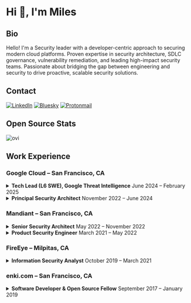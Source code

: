# Hi 👋, I'm Miles

## Bio
Hello! I'm a Security leader with a developer-centric approach to securing modern cloud platforms. Proven expertise in security architecture, SDLC governance, vulnerability remediation, and leading high-impact security teams. Passionate about bridging the gap between engineering and security to drive proactive, scalable security solutions.

## Contact
[![LinkedIn](https://img.shields.io/badge/linkedin-%230077B5.svg?style=for-the-badge&logo=linkedin&logoColor=white)](https://linkedin.com/in/milesflo)
[![Bluesky](https://img.shields.io/badge/Bluesky-0285FF?style=for-the-badge&logo=Bluesky&logoColor=white)](https://bsky.app/profile/milesflo.com)
[![Protonmail](https://img.shields.io/badge/ProtonMail-8B89CC?style=for-the-badge&logo=protonmail&logoColor=white)](mailto:github@milesflo.com?subject=Contact%20me)

## Open Source Stats

<img src="https://github-readme-stats.vercel.app/api/top-langs?username=milesflo&show_icons=true&locale=en&layout=compact&theme=chartreuse-dark" alt="ovi" />

## Work Experience

### **Google Cloud** – San Francisco, CA

<details>
  <summary><b>Tech Lead (L6 SWE), Google Threat Intelligence</b> June 2024 – February 2025</summary>
  
- Managed the technical leadership of a 10-person SWE scrum team building Google Threat Intelligence’s global scan capabilites
- Contributed fully-tested Golang code to our microservice backend, as a ½ SWE member
- Served as system design SME and authored / coauthored 50+ design proposals, design documents & infrastructure diagrams
- Created quarterly product roadmaps and delivered their features on time
- Represented team in weekly execution reviews with leadership
</details>

<details>
  <summary><b>Principal Security Architect</b> November 2022 – June 2024</summary>
  
- Served as security SME on a Platform-as-a-Service team that built and managed a Google acquisition-friendly GKE environment
- Created pattern for authoring, deploying and maintaining Kubernetes admission controls & security policies
- Oversaw vulnerability remediation and supply chain security initiatives in Mandiant products
- Coordinated with teams to integrate pre-acquisition SDLC tools into the Google ecosystem
</details>

### **Mandiant** – San Francisco, CA

<details>
  <summary><b>Senior Security Architect</b> May 2022 – November 2022</summary>
  
- Led the SDLC compliance assessment that factored into Mandiant’s acquisition by Google
- Aided in the compliance and management of a FedRAMP-High environment
- Managed vulnerability remediation across 15+ product units, including Log4J triage
</details>

<details>
  <summary><b>Product Security Engineer</b> March 2021 – May 2022</summary>
  
- Managed the security and compliance of Mandiant’s platform, Mandiant Advantage
- Organized and executed annual 3rd party security assessments of the teams’ platforms for compliance certification
- Managed the Mandiant/FireEye bug bounty program on BugCrowd, including payout & remediation
- Translated abstract security assessment findings into tangible vulnerability remediation work, and ensured their resolution
- Assisted in the security separation of a product division’s divestiture (EDR offering) to Trellix
</details>

### **FireEye** – Milpitas, CA

<details>
  <summary><b>Information Security Analyst</b> October 2019 – March 2021</summary>
  
- Served as an analyst in FireEye’s Security Operations Center doing realtime Incident Response
- Executed Threat Hunting exercises against both enterprise and cloud environments
- Performed Digital Forensics on malware samples collected in Threat Hunting and IR
- Created SOAR runbooks in Jupyter Notebook to handle repeated tasks quickly & accurately
- Served shields-up (overtime) for 2 months following the infamous Solar Winds incident
</details>


### **enki.com** – San Francisco, CA

<details>
  <summary><b>Software Developer & Open Source Fellow</b> September 2017 – January 2019</summary>
  
- Contributed JavaScript/TypeScript code to the Enki App, a React-native platform used on web and
mobile, and Enki Bot, a daily mentor chatbot for Slack
- Produced Intro to Security Course on OWASP Top 10 and OSI Model
- Refactored our backend to Dockerized microservices, and automated release via CI/CD
</details>

